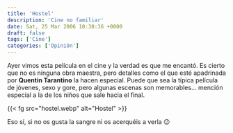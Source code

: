 ```yaml
---
title: 'Hostel'
description: 'Cine no familiar'
date: Sat, 25 Mar 2006 10:30:36 +0000
draft: false
tags: ['Cine']
categories: ['Opinión']
---
```


Ayer vimos esta película en el cine y la verdad es que me encantó. Es cierto que no es ninguna obra maestra, pero detalles como el que esté apadrinada por **Quentin Tarantino** la hacen especial. Puede que sea la típica película de jóvenes, sexo y gore, pero algunas escenas son memorables... mención especial a la de los niños que sale hacia el final.

{{< fg src="hostel.webp" alt="Hostel" >}}

Eso sí, si no os gusta la sangre ni os acerquéis a verla :wink: